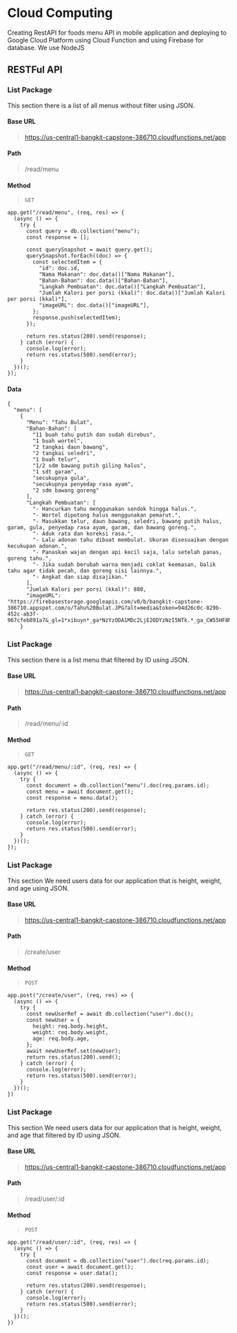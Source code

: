 # Cloud Computing
Creating RestAPI for foods menu API in mobile application and deploying to Google Cloud Platform using Cloud Function and using Firebase for database. We use NodeJS 

## RESTFul API

### List Package
This section there is a list of all menus without filter using JSON.

#### Base URL
> https://us-central1-bangkit-capstone-386710.cloudfunctions.net/app

#### Path
> /read/menu

#### Method
> `GET`

```
app.get("/read/menu", (req, res) => {
  (async () => {
    try {
      const query = db.collection("menu");
      const response = [];

      const querySnapshot = await query.get();
      querySnapshot.forEach((doc) => {
        const selectedItem = {
          "id": doc.id,
          "Nama Makanan": doc.data()["Nama Makanan"],
          "Bahan-Bahan": doc.data()["Bahan-Bahan"],
          "Langkah Pembuatan": doc.data()["Langkah Pembuatan"],
          "Jumlah Kalori per porsi (kkal)": doc.data()["Jumlah Kalori per porsi (kkal)"],
          "imageURL": doc.data()["imageURL"],
        };
        response.push(selectedItem);
      });

      return res.status(200).send(response);
    } catch (error) {
      console.log(error);
      return res.status(500).send(error);
    }
  })();
});
```
#### Data
```
{
  "menu": [
    {
      "Menu": "Tahu Bulat",
      "Bahan-Bahan": [
        "11 buah tahu putih dan sudah direbus",
        "1 buah wortel",
        "2 tangkai daun bawang",
        "2 tangkai seledri",
        "1 buah telur",
        "1/2 sdm bawang putih giling halus",
        "1 sdt garam",
        "secukupnya gula",
        "secukupnya penyedap rasa ayam",
        "2 sdm bawang goreng"
      ],
      "Langkah Pembuatan": [
        "- Hancurkan tahu menggunakan sendok hingga halus.",
        "- Wortel dipotong halus menggunakan pemarut.",
        "- Masukkan telur, daun bawang, seledri, bawang putih halus, garam, gula, penyedap rasa ayam, garam, dan bawang goreng.",
        "- Aduk rata dan koreksi rasa.",
        "- Lalu adonan tahu dibuat membulat. Ukuran disesuaikan dengan kecukupan adonan.",
        "- Panaskan wajan dengan api kecil saja, lalu setelah panas, goreng tahu.",
        "- Jika sudah berubah warna menjadi coklat keemasan, balik tahu agar tidak pecah, dan goreng sisi lainnya.",
        "- Angkat dan siap disajikan."
      ],
      "Jumlah Kalori per porsi (kkal)": 880,
      "imageURL": "https://firebasestorage.googleapis.com/v0/b/bangkit-capstone-386710.appspot.com/o/Tahu%20Bulat.JPG?alt=media&token=94d26c0c-829b-452c-ab3f-967cfeb891a7&_gl=1*xibuyn*_ga*NzYzODA1MDc2LjE2ODYzNzI5NTk.*_ga_CW55HF8NVT*MTY4NjY0NDc3Ni4xMS4xLjE2ODY2NDUyMzUuMC4wLjA."
    }
```

### List Package
This section there is a list menu that filtered by ID using JSON.

#### Base URL
> https://us-central1-bangkit-capstone-386710.cloudfunctions.net/app

#### Path
> /read/menu/:id

#### Method
> `GET`

```
app.get("/read/menu/:id", (req, res) => {
  (async () => {
    try {
      const document = db.collection("menu").doc(req.params.id);
      const menu = await document.get();
      const response = menu.data();

      return res.status(200).send(response);
    } catch (error) {
      console.log(error);
      return res.status(500).send(error);
    }
  })();
});
```

### List Package
This section We need users data for our application that is height, weight, and age using JSON.

#### Base URL
> https://us-central1-bangkit-capstone-386710.cloudfunctions.net/app

#### Path
> /create/user

#### Method
> `POST`

```
app.post("/create/user", (req, res) => {
  (async () => {
    try {
      const newUserRef = await db.collection("user").doc();
      const newUser = {
        height: req.body.height,
        weight: req.body.weight,
        age: req.body.age,
      };
      await newUserRef.set(newUser);
      return res.status(200).send();
    } catch (error) {
      console.log(error);
      return res.status(500).send(error);
    }
  })();
})
```

### List Package
This section We need users data for our application that is height, weight, and age that filtered by ID using JSON.

#### Base URL
> https://us-central1-bangkit-capstone-386710.cloudfunctions.net/app

#### Path
> /read/user/:id

#### Method
> `POST`

```
app.get("/read/user/:id", (req, res) => {
  (async () => {
    try {
      const document = db.collection("user").doc(req.params.id);
      const user = await document.get();
      const response = user.data();

      return res.status(200).send(response);
    } catch (error) {
      console.log(error);
      return res.status(500).send(error);
    }
  })();
})
```
